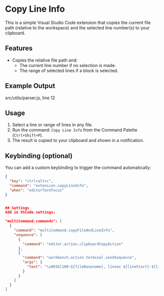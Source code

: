 # Copy Line Info

This is a simple Visual Studio Code extension that copies the current file path (relative to the workspace) and the selected line number(s) to your clipboard.

## Features

- Copies the relative file path and:
  - The current line number if no selection is made.
  - The range of selected lines if a block is selected.

## Example Output

src/utils/parser.js, line 12

## Usage

1. Select a line or range of lines in any file.
2. Run the command: `Copy Line Info` from the Command Palette (`Ctrl+Shift+P`).
3. The result is copied to your clipboard and shown in a notification.

## Keybinding (optional)

You can add a custom keybinding to trigger the command automatically:

```json
{
  "key": "ctrl+alt+c",
  "command": "extension.copyLineInfo",
  "when": "editorTextFocus"
}


## Settings
Add in VSCode settings:

"multiCommand.commands": [
  {
    "command": "multiCommand.copyFileAndLineInfo",
    "sequence": [
      {
        "command": "editor.action.clipboardCopyAction"
      },
      {
        "command": "workbench.action.terminal.sendSequence",
        "args": {
          "text": "\u001b[200~${fileBasename}, líneas ${lineStart}-${lineEnd}\u001b[201~"
        }
      }
    ]
  }
]